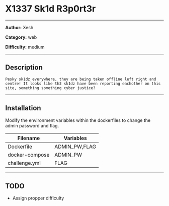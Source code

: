 # X1337 Sk1d R3p0rt3r
---
**Author:** Xesh

**Category:** web

**Difficulty:** medium

---
## Description
	Pesky sk1dz everywhere, they are being taken offline left right and centre! It looks like th3 sk1dz have been reporting eachother on this site, something something cyber justice?
---
## Installation
Modify the environment variables within the dockerfiles to change the admin password and flag.

|Filename|Variables|
|-|-|
|Dockerfile|ADMIN_PW,FLAG|
|docker-compose|ADMIN_PW|
|challenge.yml|FLAG|

---
## TODO
* Assign propper difficulty
